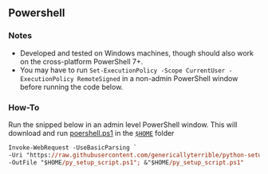 ## Powershell

### Notes
- Developed and tested on Windows machines, though should also work on the cross-platform PowerShell 7+.
- You may have to run `Set-ExecutionPolicy -Scope CurrentUser -ExecutionPolicy RemoteSigned` in a non-admin PowerShell window before running the code below.

### How-To
Run the snipped below in an admin level PowerShell window. This will download and run [poershell.ps1](powershell.ps1) in the [`$HOME`](https://learn.microsoft.com/en-us/powershell/module/microsoft.powershell.core/about/about_automatic_variables?view=powershell-7.3#home) folder

```ps
Invoke-WebRequest -UseBasicParsing `
-Uri "https://raw.githubusercontent.com/genericallyterrible/python-setup-scripts/main/powershell.ps1" `
-OutFile "$HOME/py_setup_script.ps1"; &"$HOME/py_setup_script.ps1"
```
